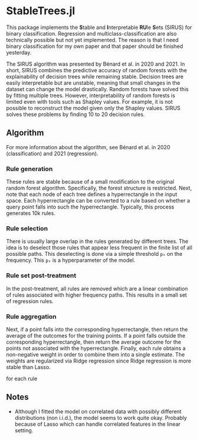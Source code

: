 # StableTrees.jl

This package implements the **S**table and **I**nterpretable **RU**le **S**ets (SIRUS) for binary classification.
Regression and multiclass-classification are also technically possible but not yet implemented.
The reason is that I need binary classification for my own paper and that paper should be finished yesterday.

The SIRUS algorithm was presented by Bénard et al. in 2020 and 2021.
In short, SIRUS combines the predictive accuracy of random forests with the explainability of decision trees while remaining stable.
Decision trees are easily interpretable but are unstable, meaning that small changes in the dataset can change the model drastically.
Random forests have solved this by fitting multiple trees.
However, interpretability of random forests is limited even with tools such as Shapley values.
For example, it is not possible to reconstruct the model given only the Shapley values.
SIRUS solves these problems by finding 10 to 20 decision rules.

## Algorithm

For more information about the algorithm, see Bénard et al. in 2020 (classification) and 2021 (regression).

### Rule generation

These rules are stable because of a small modification to the original random forest algorithm.
Specifically, the forest structure is restricted.
Next, note that each node of each tree defines a hyperrectangle in the input space.
Each hyperrectangle can be converted to a rule based on whether a query point falls into such the hyperrectangle.
Typically, this process generates 10k rules.

### Rule selection

There is usually large overlap in the rules generated by different trees.
The idea is to deselect those rules that appear less frequent in the finite list of all possible paths.
This deselecting is done via a simple threshold `p₀` on the frequency.
This `p₀` is a hyperparameter of the model.

### Rule set post-treatment

In the post-treatment, all rules are removed which are a linear combination of rules associated with higher frequency paths.
This results in a small set of regression rules.

### Rule aggregation

Next, if a point falls into the corresponding hyperrectangle, then return the average of the outcomes for the training points.
If a point falls outside the corresponding hyperrectangle, then return the average outcome for the points not associated with the hyperrectangle.
Finally, each rule obtains a non-negative weight in order to combine them into a single estimate.
The weights are regularized via Ridge regression since Ridge regression is more stable than Lasso.

for each rule 

## Notes

- Although I fitted the model on correlated data with possibly different distributions (non i.i.d.), the model seems to work quite okay.
    Probably because of Lasso which can handle correlated features in the linear setting.
